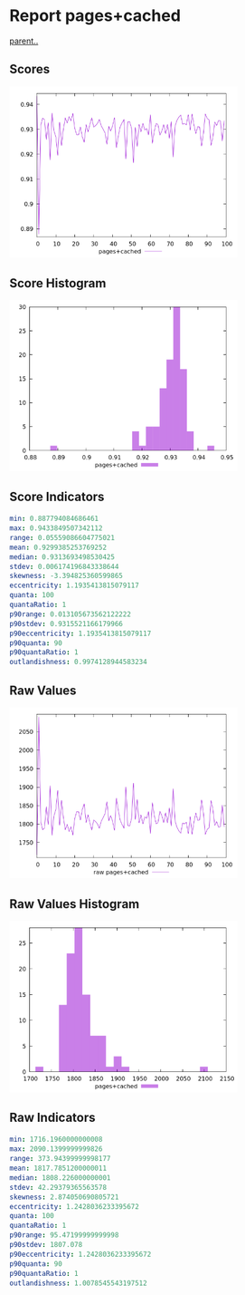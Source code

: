 # Report pages+cached

[parent..](./..)  


## Scores

![score](./score.png)  

## Score Histogram

![hist](./hist.png)  

## Score Indicators

```yaml
min: 0.887794084686461
max: 0.9433849507342112
range: 0.05559086604775021
mean: 0.9299385253769252
median: 0.9313693498530425
stdev: 0.006174196843338644
skewness: -3.394825360599865
eccentricity: 1.1935413815079117
quanta: 100
quantaRatio: 1
p90range: 0.013105673562122222
p90stdev: 0.9315521166179966
p90eccentricity: 1.1935413815079117
p90quanta: 90
p90quantaRatio: 1
outlandishness: 0.9974128944583234

```

## Raw Values

![raw](./raw.png)  

## Raw Values Histogram

![raw hist](./raw_hist.png)  

## Raw Indicators

```yaml
min: 1716.1960000000008
max: 2090.1399999999826
range: 373.94399999998177
mean: 1817.7851200000011
median: 1808.226000000001
stdev: 42.29379365563578
skewness: 2.874050690805721
eccentricity: 1.2428036233395672
quanta: 100
quantaRatio: 1
p90range: 95.47199999999998
p90stdev: 1807.078
p90eccentricity: 1.2428036233395672
p90quanta: 90
p90quantaRatio: 1
outlandishness: 1.0078545543197512

```

<style>
  img {
    max-width: 80%;
  }
</style>
      
